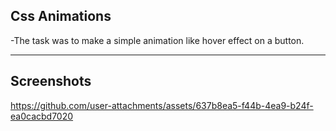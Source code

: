 ## Css Animations

-The task was to make a simple animation like hover effect on a button.

---

## Screenshots

https://github.com/user-attachments/assets/637b8ea5-f44b-4ea9-b24f-ea0cacbd7020


